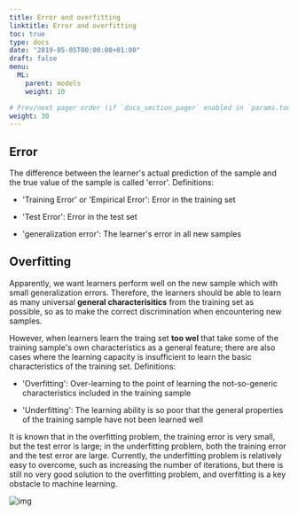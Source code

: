 ```yaml
---
title: Error and overfitting
linktitle: Error and overfitting
toc: true
type: docs
date: "2019-05-05T00:00:00+01:00"
draft: false
menu:
  ML:
    parent: models
    weight: 10

# Prev/next pager order (if `docs_section_pager` enabled in `params.toml`)
weight: 30
---
```

## Error

The difference between the learner's actual prediction of the sample and the true value of the sample is called 'error'. Definitions:

- 'Training Error' or 'Empirical Error': Error in the training set

- 'Test Error': Error in the test set

- 'generalization error': The learner's error in all new samples

## Overfitting

Apparently, we want learners perform well on the new sample which with small generalization errors. Therefore, the learners should be able to learn as many universal **general characterisitics** from the training set as possible, so as to make the correct discrimination when encountering new samples. 

However, when learners learn the traing set **too wel** that take some of the training sample's own characteristics as a general feature; there are also cases where the learning capacity is insufficient to learn the basic characteristics of the training set. Definitions:

- 'Overfitting': Over-learning to the point of learning the not-so-generic characteristics included in the training sample

- 'Underfitting': The learning ability is so poor that the general properties of the training sample have not been learned well

It is known that in the overfitting problem, the training error is very small, but the test error is large; in the underfitting problem, both the training error and the test error are large. Currently, the underfitting problem is relatively easy to overcome, such as increasing the number of iterations, but there is still no very good solution to the overfitting problem, and overfitting is a key obstacle to machine learning.

![img](https://camo.githubusercontent.com/3c5a03bf3c29a9c1926ce013d3ac938e93d87ac9/68747470733a2f2f692e6c6f6c692e6e65742f323031382f31302f31372f356263373138313137323939362e706e67)